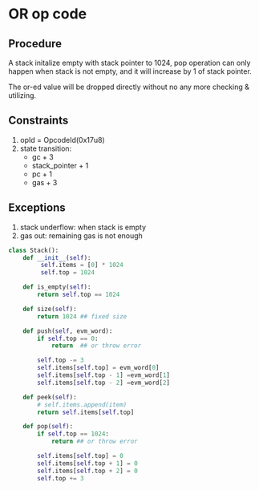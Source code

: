 # OR op code

## Procedure  

A stack initalize empty with stack pointer to 1024, pop operation can only happen when stack is not empty, and it will increase by 1 of stack pointer.  

The or-ed value will be dropped directly without no any more checking & utilizing.

## Constraints

1. opId = OpcodeId(0x17u8)
2. state transition:  
    - gc + 3
    - stack_pointer + 1
    - pc + 1
    - gas + 3
    
    
## Exceptions

1. stack underflow: when stack is empty
2. gas out: remaining gas is not enough   
```python
class Stack():
    def __init__(self):
         self.items = [0] * 1024
         self.top = 1024

    def is_empty(self):
        return self.top == 1024

    def size(self):
        return 1024 ## fixed size

    def push(self, evm_word):
        if self.top == 0:
            return  ## or throw error

        self.top -= 3
        self.items[self.top] = evm_word[0]
        self.items[self.top - 1] =evm_word[1]
        self.items[self.top - 2] =evm_word[2]

    def peek(self):
        # self.items.append(item)
        return self.items[self.top]

    def pop(self):
        if self.top == 1024:
            return ## or throw error

        self.items[self.top] = 0
        self.items[self.top + 1] = 0
        self.items[self.top + 2] = 0
        self.top += 3
```